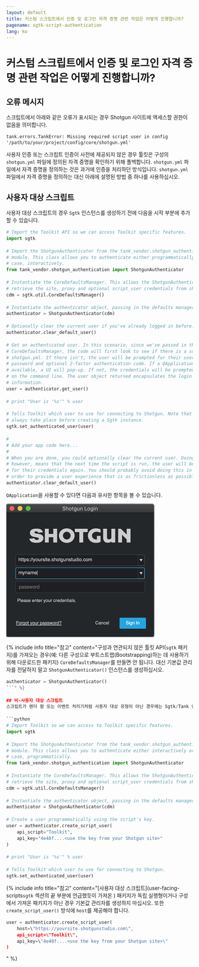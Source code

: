 ```yaml
---
layout: default
title: 커스텀 스크립트에서 인증 및 로그인 자격 증명 관련 작업은 어떻게 진행합니까?
pagename: sgtk-script-authentication
lang: ko
---
```


# 커스텀 스크립트에서 인증 및 로그인 자격 증명 관련 작업은 어떻게 진행합니까?

## 오류 메시지
스크립트에서 아래와 같은 오류가 표시되는 경우 Shotgun 사이트에 액세스할 권한이 없음을 의미합니다.

```text
tank.errors.TankError: Missing required script user in config '/path/to/your/project/config/core/shotgun.yml'
```
사용자 인증 또는 스크립트 인증이 사전에 제공되지 않은 경우 툴킷은 구성의 `shotgun.yml` 파일에 정의된 자격 증명을 확인하기 위해 폴백합니다.
`shotgun.yml` 파일에서 자격 증명을 정의하는 것은 과거에 인증을 처리하던 방식입니다.
`shotgun.yml` 파일에서 자격 증명을 정의하는 대신 아래에 설명된 방법 중 하나를 사용하십시오.

## 사용자 대상 스크립트
사용자 대상 스크립트의 경우 `Sgtk` 인스턴스를 생성하기 전에 다음을 시작 부분에 추가할 수 있습니다.

```python
# Import the Toolkit API so we can access Toolkit specific features.
import sgtk

# Import the ShotgunAuthenticator from the tank_vendor.shotgun_authentication
# module. This class allows you to authenticate either programmatically or, in this
# case, interactively.
from tank_vendor.shotgun_authentication import ShotgunAuthenticator

# Instantiate the CoreDefaultsManager. This allows the ShotgunAuthenticator to
# retrieve the site, proxy and optional script_user credentials from shotgun.yml
cdm = sgtk.util.CoreDefaultsManager()

# Instantiate the authenticator object, passing in the defaults manager.
authenticator = ShotgunAuthenticator(cdm)

# Optionally clear the current user if you've already logged in before.
authenticator.clear_default_user()

# Get an authenticated user. In this scenario, since we've passed in the
# CoreDefaultsManager, the code will first look to see if there is a script_user inside
# shotgun.yml. If there isn't, the user will be prompted for their username,
# password and optional 2-factor authentication code. If a QApplication is
# available, a UI will pop-up. If not, the credentials will be prompted
# on the command line. The user object returned encapsulates the login
# information.
user = authenticator.get_user()

# print "User is '%s'" % user

# Tells Toolkit which user to use for connecting to Shotgun. Note that this should
# always take place before creating a Sgtk instance.
sgtk.set_authenticated_user(user)

#
# Add your app code here...
#
# When you are done, you could optionally clear the current user. Doing so
# however, means that the next time the script is run, the user will be prompted
# for their credentials again. You should probably avoid doing this in
# order to provide a user experience that is as frictionless as possible.
authenticator.clear_default_user()
```

`QApplication`을 사용할 수 있다면 다음과 유사한 항목을 볼 수 있습니다.

![](./images/sign_in_window.png)

{% include info title="참고" content="구성과 연관되지 않은 툴킷 API(`sgtk` 패키지)를 가져오는 경우(예: 다른 구성으로 부트스트랩(Bootstrapping)하는 데 사용하기 위해 다운로드한 패키지) `CoreDefaultsManager`를 만들면 안 됩니다. 대신 기본값 관리자를 전달하지 말고 `ShotgunAuthenticator()` 인스턴스를 생성하십시오.
```python
authenticator = ShotgunAuthenticator()
```" %}

## 비-사용자 대상 스크립트
스크립트가 렌더 팜 또는 이벤트 처리기처럼 사용자 대상 유형이 아닌 경우에는 Sgtk/Tank 인스턴스를 생성하기 전에 다음을 시작 부분에 추가할 수 있습니다.

```python
# Import Toolkit so we can access to Toolkit specific features.
import sgtk

# Import the ShotgunAuthenticator from the tank_vendor.shotgun_authentication
# module. This class allows you to authenticate either interactively or, in this
# case, programmatically.
from tank_vendor.shotgun_authentication import ShotgunAuthenticator

# Instantiate the CoreDefaultsManager. This allows the ShotgunAuthenticator to
# retrieve the site, proxy and optional script_user credentials from shotgun.yml
cdm = sgtk.util.CoreDefaultsManager()

# Instantiate the authenticator object, passing in the defaults manager.
authenticator = ShotgunAuthenticator(cdm)

# Create a user programmatically using the script's key.
user = authenticator.create_script_user(
    api_script="Toolkit",
    api_key="4e48f....<use the key from your Shotgun site>"
)

# print "User is '%s'" % user

# Tells Toolkit which user to use for connecting to Shotgun.
sgtk.set_authenticated_user(user)
```

{% include info title="참고" content="[사용자 대상 스크립트](user-facing-scripts`sgtk` 섹션의 끝 부분에 언급했듯이 가져온 ) 패키지가 독립 실행형이거나 구성에서 가져온 패키지가 아닌 경우 기본값 관리자를 생성하지 마십시오. 또한 `create_script_user()` 방식에 `host`를 제공해야 합니다.

```python
user = authenticator.create_script_user(
    host=\"https://yoursite.shotgunstudio.com\",
    api_script=\"Toolkit\",
    api_key=\"4e48f....<use the key from your Shotgun site>\"
)
```
" %}
